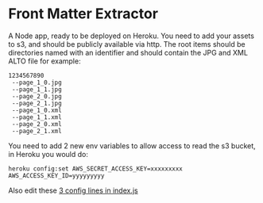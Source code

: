 # Front Matter Extractor

A Node app, ready to be deployed on Heroku. You need to add your assets to s3, and should be publicly available via http. The root items should be directories named with an identifier and should contain the JPG and XML ALTO file for example:

```
1234567890
 --page_1_0.jpg
 --page_1_1.jpg
 --page_2_0.jpg
 --page_2_1.jpg
 --page_1_0.xml
 --page_1_1.xml
 --page_2_0.xml
 --page_2_1.xml
```

You need to add 2 new env variables to allow access to read the s3 bucket, in Heroku you would do:
```
heroku config:set AWS_SECRET_ACCESS_KEY=xxxxxxxxx AWS_ACCESS_KEY_ID=yyyyyyyyy
```

Also edit these [3 config lines in index.js](https://github.com/thisismattmiller/case-law-front-matter-extractor/blob/master/index.js#L10)

 
 
